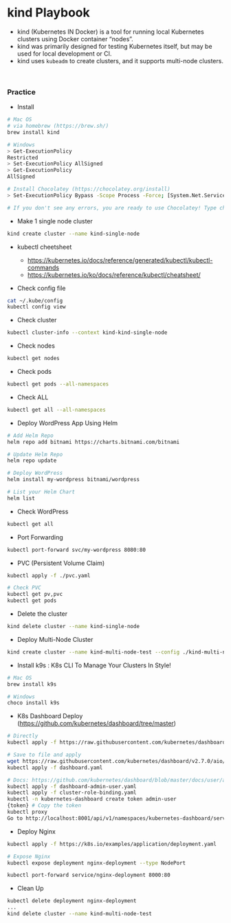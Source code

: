 # kind Playbook

-   kind (Kubernetes IN Docker) is a tool for running local Kubernetes clusters using Docker container “nodes”.
-   kind was primarily designed for testing Kubernetes itself, but may be used for local development or CI.
-   kind uses `kubeadm` to create clusters, and it supports multi-node clusters.

<br/>

### Practice

-   Install

```bash
# Mac OS
# via homebrew (https://brew.sh/)
brew install kind
```

```bash
# Windows
> Get-ExecutionPolicy
Restricted
> Set-ExecutionPolicy AllSigned
> Get-ExecutionPolicy
AllSigned

# Install Chocolatey (https://chocolatey.org/install)
> Set-ExecutionPolicy Bypass -Scope Process -Force; [System.Net.ServicePointManager]::SecurityProtocol = [System.Net.ServicePointManager]::SecurityProtocol -bor 3072; iex ((New-Object System.Net.WebClient).DownloadString('https://community.chocolatey.org/install.ps1'))

# If you don't see any errors, you are ready to use Chocolatey! Type choco or choco -?
```

-   Make 1 single node cluster

```bash
kind create cluster --name kind-single-node
```

-   kubectl cheetsheet

    -   https://kubernetes.io/docs/reference/generated/kubectl/kubectl-commands
    -   https://kubernetes.io/ko/docs/reference/kubectl/cheatsheet/

-   Check config file

```bash
cat ~/.kube/config
kubectl config view
```

-   Check cluster

```bash
kubectl cluster-info --context kind-kind-single-node
```

-   Check nodes

```bash
kubectl get nodes
```

-   Check pods

```bash
kubectl get pods --all-namespaces
```

-   Check ALL

```bash
kubectl get all --all-namespaces
```

-   Deploy WordPress App Using Helm

```bash
# Add Helm Repo
helm repo add bitnami https://charts.bitnami.com/bitnami

# Update Helm Repo
helm repo update

# Deploy WordPress
helm install my-wordpress bitnami/wordpress

# List your Helm Chart
helm list
```

-   Check WordPress

```bash
kubectl get all
```

-   Port Forwarding

```bash
kubectl port-forward svc/my-wordpress 8080:80
```

-   PVC (Persistent Volume Claim)

```bash
kubectl apply -f ./pvc.yaml

# Check PVC
kubectl get pv,pvc
kubectl get pods
```

-   Delete the cluster

```bash
kind delete cluster --name kind-single-node
```

-   Deploy Multi-Node Cluster

```bash
kind create cluster --name kind-multi-node-test --config ./kind-multi-node-config.yaml
```

-   Install k9s : K8s CLI To Manage Your Clusters In Style!

```bash
# Mac OS
brew install k9s

# Windows
choco install k9s
```

-   K8s Dashboard Deploy (https://github.com/kubernetes/dashboard/tree/master)

```bash
# Directly
kubectl apply -f https://raw.githubusercontent.com/kubernetes/dashboard/v2.0.0-beta8/aio/deploy/recommended.yaml

# Save to file and apply
wget https://raw.githubusercontent.com/kubernetes/dashboard/v2.7.0/aio/deploy/recommended.yaml -O dashboard.yaml
kubectl apply -f dashboard.yaml

# Docs: https://github.com/kubernetes/dashboard/blob/master/docs/user/access-control/creating-sample-user.md
kubectl apply -f dashboard-admin-user.yaml
kubectl apply -f cluster-role-binding.yaml
kubectl -n kubernetes-dashboard create token admin-user
{token} # Copy the token
kubectl proxy
Go to http://localhost:8001/api/v1/namespaces/kubernetes-dashboard/services/https:kubernetes-dashboard:/proxy/

```

-   Deploy Nginx

```bash
kubectl apply -f https://k8s.io/examples/application/deployment.yaml

# Expose Nginx
kubectl expose deployment nginx-deployment --type NodePort

kubectl port-forward service/nginx-deployment 8000:80
```

-   Clean Up

```bash
kubectl delete deployment nginx-deployment
...
kind delete cluster --name kind-multi-node-test
```
